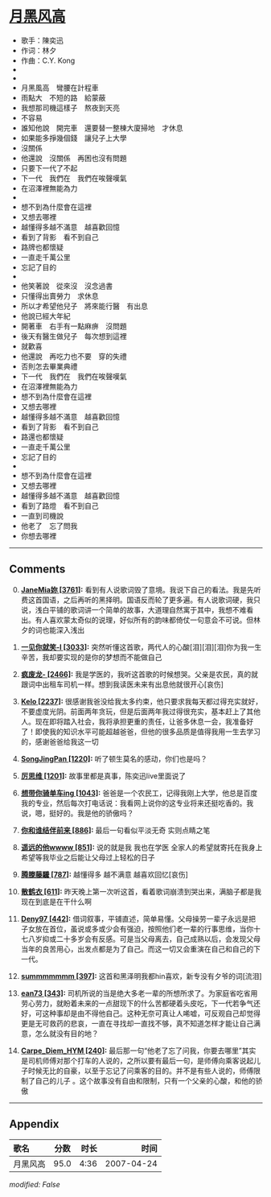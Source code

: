 # [月黑风高](https://music.163.com/song?id=65535)

* 歌手：陳奕迅
* 作词：林夕
* 作曲：C.Y. Kong
*
*
* 月黑風高　彎腰在計程車
* 雨點大　不短的路　給蒙蔽
* 我想那司機這樣子　熬夜到天亮
* 不容易
* 誰知他說　開完車　還要替一整棟大廈掃地　才休息
* 如果能多掙幾個錢　讓兒子上大學
* 沒關係
* 他還說　沒關係　再困也沒有問題
* 只要下一代了不起
* 下一代　我們在　我們在唉聲嘆氣
* 在沼澤裡無能為力
* 
* 想不到為什麼會在這裡
* 又想去哪裡
* 越懂得多越不滿意　越喜歡回憶
* 看到了背影　看不到自己
* 路牌也都懷疑
* 一直走千萬公里
* 忘記了目的
* 
* 他笑著說　從來沒　沒念過書
* 只懂得出賣勞力　求休息
* 所以才希望他兒子　將來能行醫　有出息
* 他說已經大年紀
* 開著車　右手有一點麻痹　沒問題
* 後天有醫生做兒子　每次想到這裡
* 就歡喜
* 他還說　再吃力也不要　穿的失禮
* 否則怎去畢業典禮
* 下一代　我們在　我們在唉聲嘆氣
* 在沼澤裡無能為力
* 想不到為什麼會在這裡
* 又想去哪裡
* 越懂得多越不滿意　越喜歡回憶
* 看到了背影　看不到自己
* 路還也都懷疑
* 一直走千萬公里
* 忘記了目的
* 
* 想不到為什麼會在這裡
* 又想去哪裡
* 越懂得多越不滿意　越喜歡回憶
* 看到了路燈　看不到自己
* 一直到司機說
* 他老了　忘了問我
* 你想去哪裡


---

## Comments
0. **[JaneMia妳 \[3761\]](https://music.163.com/#/user/home?id=7566284):** 看到有人说歌词毁了意境。我说下自己的看法。我是先听费这首国语，之后再听的黑择明。国语反而轮了更多遍。有人说歌词硬，我只说，浅白平铺的歌词讲一个简单的故事，大道理自然寓于其中，我想不难看出。有人喜欢蒙太奇似的说理，好似所有的韵味都倚仗一句意会不可说。但林夕的词也能深入浅出

1. **[一见你就笑-l \[3033\]](https://music.163.com/#/user/home?id=31422305):** 突然听懂这首歌，两代人的心酸[泪][泪][泪]你为我一生辛苦，我却要实现的是你的梦想而不能做自己

2. **[疯废龙- \[2466\]](https://music.163.com/#/user/home?id=82849233):** 我是学医的，我听这首歌的时候想哭。父亲是农民，真的就跟词中出租车司机一样。想到我读医未来有出息他就很开心[哀伤]

3. **[Kelo \[2237\]](https://music.163.com/#/user/home?id=2889648):** 很感谢我爸没给我太多约束，他只要求我每天都过得充实就好，不要虚度光阴。前面两年贪玩，但是后面两年我过得很充实，基本赶上了其他人。现在即将踏入社会，我将承担更重的责任，让爸多休息一会，我准备好了！即使我的知识水平可能超越爸爸，但他的很多品质是值得我用一生去学习的，感谢爸爸给我这一切

4. **[SongJingPan \[1220\]](https://music.163.com/#/user/home?id=44541184):** 听了顿生莫名的感动，你们也是吗？

5. **[厉思维 \[1201\]](https://music.163.com/#/user/home?id=34031040):** 故事里都是真事，陈奕迅live里面说了

6. **[想带你骑单车ing \[1043\]](https://music.163.com/#/user/home?id=283033660):** 爸爸是一个农民工，记得我刚上大学，他总是百度我的专业，然后每次打电话说：我看网上说你的这专业将来还挺吃香的。我说，嗯，挺好的。我是他的骄傲吗？

7. **[你和谁结伴前来 \[886\]](https://music.163.com/#/user/home?id=76135293):** 最后一句看似平淡无奇 实则点睛之笔

8. **[遥远的他wwww \[851\]](https://music.163.com/#/user/home?id=36967948):** 说的就是我 我也在学医 全家人的希望就寄托在我身上 希望等我毕业之后能让父母过上轻松的日子

9. **[腾滕藤驣 \[787\]](https://music.163.com/#/user/home?id=30524923):** 越懂得多 越不满意 越喜欢回忆[哀伤]

10. **[散鹤衣 \[611\]](https://music.163.com/#/user/home?id=41388638):** 昨天晚上第一次听这首，看着歌词崩溃到哭出来，满脑子都是我现在到底是在干什么啊

11. **[Deny97 \[442\]](https://music.163.com/#/user/home?id=125957769):** 借词叙事，平铺直述，简单易懂。父母操劳一辈子永远是把子女放在首位，虽说或多或少会有强迫，按照他们老一辈的行事思维，当你十七八岁抑或二十多岁会有反感。可是当父母离去，自己成熟以后，会发现父母当年的良苦用心，出发点都是为了自己。而这一切又会重演在自己和自己的下一代。

12. **[summmmmmm \[397\]](https://music.163.com/#/user/home?id=72407753):** 这首和黑泽明我都hin喜欢，新专没有夕爷的词[流泪]

13. **[ean73 \[343\]](https://music.163.com/#/user/home?id=248125228):** 司机所说的当是绝大多老一辈的所想所求了。为家庭省吃省用劳心劳力，就盼着未来的一点甜现下的什么苦都硬着头皮吃，下一代若争气还好，可这种事却是由不得他自己。这种无奈可真让人唏嘘，可反观自己却觉得更是无可救药的悲哀，一直在寻找却一直找不够，真不知道怎样才能让自己满意，怎么就没有目的地？

14. **[Carpe_Diem_HYM \[240\]](https://music.163.com/#/user/home?id=93796563):** 最后那一句“他老了忘了问我，你要去哪里”其实是司机师傅对那个打车的人说的，之所以要有最后一句，是师傅向乘客说起儿子时候无比的自豪，以至于忘记了问乘客的目的。并不是有些人说的，师傅限制了自己的儿子 。这个故事没有自由和限制，只有一个父亲的心酸，和他的骄傲



---

## Appendix

|歌名|分数|时长|时间|
|:---|:---:|---:|---:|
|月黑风高|95.0|4:36|2007-04-24

*modified: False*